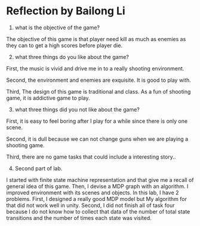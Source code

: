 # Reflection by Bailong Li

1. what is the objective of the game?

The objective of this game is that player need kill as much as enemies as they can to get a high scores before player die.

2. what three things do you like about the game?

First, the music is vivid and drive me in to a really shooting environment.

Second, the environment and enemies are exquisite. It is good to play with.

Third, The design of this game is traditional and class. As a fun of shooting game, it is addictive game to play.  

3. what three things did you not like about the game?

First, it is easy to feel boring after I play for a while since there is only one scene.

Second, it is dull because we can not change guns when we are playing a shooting game.

Third, there are no game tasks that could include a interesting story..

4. Second part of lab.

I started with finite state machine representation and that give me a recall of general idea of this game. Then, I devise a MDP graph with an algorithm. I improved environment with its scenes and objects. In this lab, I have 2 problems. First, I designed a really good MDP model but My algorithm for that did not work well in unity. Second, I did not finish all of task four because I do not know how to collect that data of the number of total state transitions and the number of times each state was visited.
